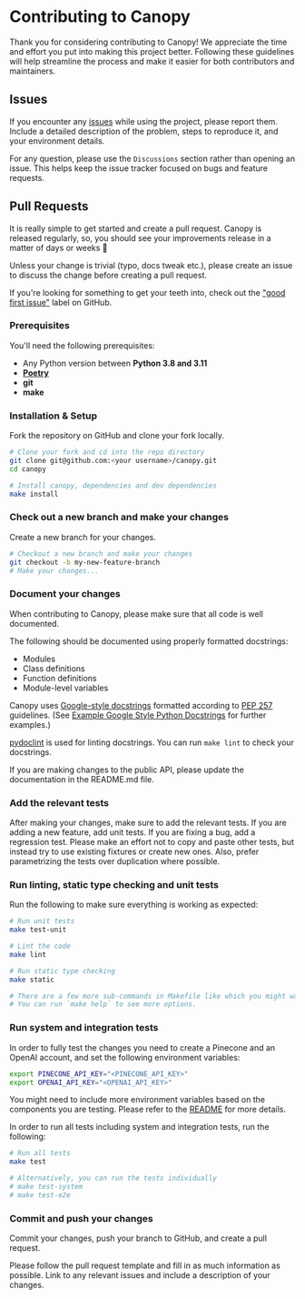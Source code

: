 # Contributing to Canopy
Thank you for considering contributing to Canopy! We appreciate the time and effort you put
into making this project better. Following these guidelines will help streamline the process
and make it easier for both contributors and maintainers.


## Issues
If you encounter any [issues](https://github.com/pinecone-io/canopy/issues/new/choose) while using the project, please report them. 
Include a detailed description of the problem, steps to reproduce it, and your environment details.

For any question, please use the `Discussions` section rather than opening an issue. This helps keep the issue tracker 
focused on bugs and feature requests.


## Pull Requests

It is really simple to get started and create a pull request. Canopy is released regularly, so, you should see your
improvements release in a matter of days or weeks 🚀

Unless your change is trivial (typo, docs tweak etc.), please create an issue to discuss the change before
creating a pull request.

If you're looking for something to get your teeth into, check out the
["good first issue"](https://github.com/pinecone-io/canopy/issues?q=is:issue+is:open+label:%22good+first+issue%22)
label on GitHub.


### Prerequisites

You'll need the following prerequisites:

- Any Python version between **Python 3.8 and 3.11**
- [**Poetry**](https://github.com/python-poetry/poetry)
- **git**
- **make**

### Installation & Setup

Fork the repository on GitHub and clone your fork locally.

```bash
# Clone your fork and cd into the repo directory
git clone git@github.com:<your username>/canopy.git
cd canopy

# Install canopy, dependencies and dev dependencies
make install
```

### Check out a new branch and make your changes

Create a new branch for your changes.

```bash
# Checkout a new branch and make your changes
git checkout -b my-new-feature-branch
# Make your changes...
```

### Document your changes
When contributing to Canopy, please make sure that all code is well documented. 

The following should be documented using properly formatted docstrings:

- Modules
- Class definitions
- Function definitions
- Module-level variables

Canopy uses [Google-style docstrings](https://google.github.io/styleguide/pyguide.html#38-comments-and-docstrings) formatted 
according to [PEP 257](https://www.python.org/dev/peps/pep-0257/) guidelines. 
(See [Example Google Style Python Docstrings](https://sphinxcontrib-napoleon.readthedocs.io/en/latest/example_google.html) 
for further examples.)

[pydoclint](https://github.com/jsh9/pydoclint) is used for linting docstrings. You can run `make lint` to check your docstrings.

If you are making changes to the public API, please update the documentation in the README.md file.

### Add the relevant tests
After making your changes, make sure to add the relevant tests. If you are adding a new feature, add unit tests.
If you are fixing a bug, add a regression test. Please make an effort not to copy and paste other tests, but instead
try to use existing fixtures or create new ones. Also, prefer parametrizing the tests over duplication where possible.

### Run linting, static type checking and unit tests
Run the following to make sure everything is working as expected:

```bash
# Run unit tests
make test-unit

# Lint the code
make lint 

# Run static type checking
make static

# There are a few more sub-commands in Makefile like which you might want to use.
# You can run `make help` to see more options.
```

### Run system and integration tests
In order to fully test the changes you need to create a Pinecone and an OpenAI account, 
and set the following environment variables:

```bash
export PINECONE_API_KEY="<PINECONE_API_KEY>"
export OPENAI_API_KEY="<OPENAI_API_KEY>"
```

You might need to include more environment variables based on the components you are testing. Please refer to the
[README](https://github.com/pinecone-io/canopy/blob/main/README.md) for more details.

In order to run all tests including system and integration tests, run the following:

```bash
# Run all tests
make test

# Alternatively, you can run the tests individually
# make test-system
# make test-e2e
```

### Commit and push your changes

Commit your changes, push your branch to GitHub, and create a pull request.

Please follow the pull request template and fill in as much information as possible. Link to any relevant issues and include a description of your changes.



